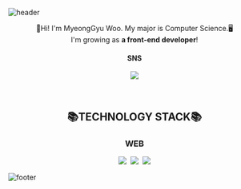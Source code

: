 ![header](https://capsule-render.vercel.app/api?type=waving&color=9BC3FF&height=250&section=header&text=Myeong%20Code&fontSize=60&animation=fadeIn&fontColor=FFFFFF)
<p align="center">
  🙌Hi! I'm MyeongGyu Woo. My major is Computer Science.🖥</br> 
   I'm growing as <strong>a front-end developer</strong>!
</p>
<h4 align="center">SNS</h4>
<p align="center"><a href="https://www.instagram.com/woo__m_98/"><img src="https://img.shields.io/badge/Instagram-E4405F?style=flat-square&logo=Instagram&logoColor=white"/></a>
</p>
</br>
<h2 align="center">📚TECHNOLOGY STACK📚</h2>

<h3 align="center">WEB</h3>
<p align="center"><img src="https://img.shields.io/badge/HTML5-E34F26?style=flat-square&logo=Html5&logoColor=white"/>&nbsp <img src="https://img.shields.io/badge/CSS3-1572B6?style=flat-square&logo=Css3&logoColor=white"/>&nbsp <img src="https://img.shields.io/badge/JavaScript-F7DF1E?style=flat-square&logo=JavaScript&logoColor=black"/></p>




![footer](https://capsule-render.vercel.app/api?type=waving&color=9BC3FF&height=100&section=footer)

<!--
**myeongcode/myeongcode** is a ✨ _special_ ✨ repository because its `README.md` (this file) appears on your GitHub profile.
https://capsule-render.vercel.app/api?
Here are some ideas to get you started:

배지 및 로고 생성코드 form
<img src="https://img.shields.io/badge/<LABEL>-<MESSAGE>-<COLOR>">

-->
